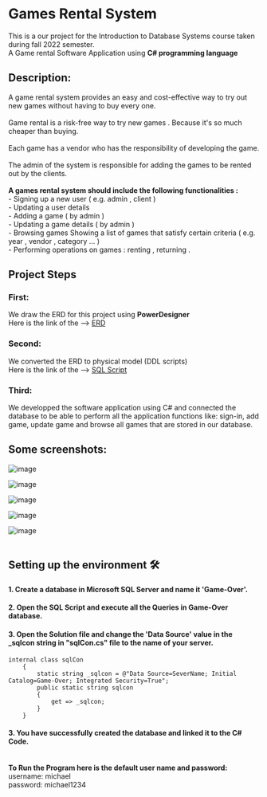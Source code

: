 # Games Rental System
This is a our project for the Introduction to Database Systems course taken during fall 2022 semester.</br>
A Game rental Software Application using <b>C# programming language</b>

<h2>Description: </h2>
A game rental system provides an easy and cost-effective way to try out new games without having to buy every one.</br></br>
Game rental is a risk-free way to try new games . Because it's so much cheaper than buying.</br></br>
Each game has a vendor who has the responsibility of developing the game.</br></br>
The admin of the system is responsible for adding the games to be rented out by the clients. </br></br>
<b>A games rental system should include the following functionalities : </b></br>
- Signing up a new user ( e.g. admin , client ) </br>
- Updating a user details </br>
- Adding a game ( by admin ) </br>
- Updating a game details ( by admin ) </br>
- Browsing games Showing a list of games that satisfy certain criteria ( e.g. year , vendor , category ... ) </br>
- Performing operations on games : renting , returning .

<h2>Project Steps</h2>
<h3>First: </h3>
We draw the ERD for this project using <b>PowerDesigner</b></br>
Here is the link of the --> <a href="https://github.com/Michael-M-aher/Games-Rental-System/tree/main/ERD">ERD</a></br>

<h3>Second: </h3>
We converted the ERD to physical model (DDL scripts)</br>
Here is the link of the --> <a href="https://github.com/Michael-M-aher/Games-Rental-System/blob/main/Database%20Script/Game-Over.sql">SQL Script</a></br>

<h3>Third: </h3>

We developped the software application using C# and connected the database to be able to perform all the application functions like: sign-in, add game, update game and browse all games that are stored in our database.

<h2>Some screenshots: </h2>

![image](https://user-images.githubusercontent.com/74511706/171738818-2da87538-889b-42d0-b83f-55c12821235b.png)

![image](https://user-images.githubusercontent.com/25803558/171791668-c739787c-4966-4faa-877a-1e98954d8286.png)

![image](https://user-images.githubusercontent.com/25803558/171791667-6a7caa99-20ca-4184-94a7-5f1ed0186ff0.png)

![image](https://user-images.githubusercontent.com/25803558/171775152-9eaf75cd-def4-455d-b0b7-9c4ab0e8c2ae.png)

![image](https://user-images.githubusercontent.com/25803558/171792041-4e6f7337-36e7-4a71-a0a3-d3ab4ca83648.png)</br></br>

Setting up the environment 🛠
--------------------------

#### 1. Create a database in Microsoft SQL Server and name it 'Game-Over'.

#### 2. Open the SQL Script and execute all the Queries in Game-Over database.

#### 3. Open the Solution file and change the 'Data Source' value in the _sqlcon string in "sqlCon.cs" file to the name of your server.

```
internal class sqlCon
    {
        static string _sqlcon = @"Data Source=SeverName; Initial Catalog=Game-Over; Integrated Security=True";
        public static string sqlcon
        {
            get => _sqlcon;
        }
    }
```

#### 3. You have successfully created the database and linked it to the C# Code.</br></br>

<b>To Run the Program here is the default user name and password:</b></br>
username: michael</br>
password: michael1234

